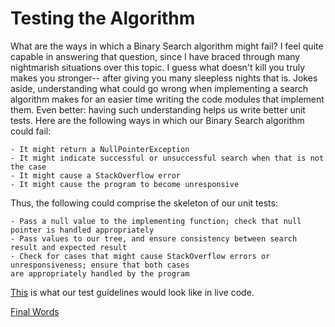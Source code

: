 # **Testing the Algorithm**

What are the ways in which a Binary Search algorithm might fail? I feel quite capable in answering that question, since I have
braced through many nightmarish situations over this topic. I guess what doesn't kill you truly makes you stronger--
after giving you many sleepless nights that is. Jokes aside, understanding what could go wrong when implementing a 
search algorithm makes for an easier time writing the code modules
that implement them. Even better: having such understanding helps us write better unit tests. Here are the following ways
in which our Binary Search algorithm could fail:

    - It might return a NullPointerException
    - It might indicate successful or unsuccessful search when that is not the case 
    - It might cause a StackOverflow error
    - It might cause the program to become unresponsive

Thus, the following could comprise the skeleton of our unit tests:

    - Pass a null value to the implementing function; check that null pointer is handled appropriately
    - Pass values to our tree, and ensure consistency between search result and expected result 
    - Check for cases that might cause StackOverflow errors or unresponsiveness; ensure that both cases
    are appropriately handled by the program

[This](../src/TreeDemoTest.java) is what our test guidelines would look like in live code.

[Final Words](final_words.md)